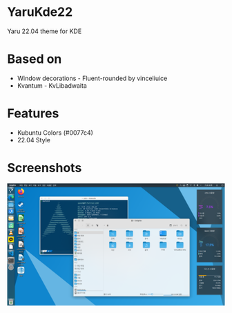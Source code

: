 # YaruKde22
Yaru 22.04 theme for KDE

# Based on

* Window decorations - Fluent-rounded by vinceliuice
* Kvantum - KvLibadwaita

# Features

* Kubuntu Colors (#0077c4)
* 22.04 Style

# Screenshots

![Screenshot1](screenshots/screenshot1.png)

